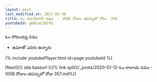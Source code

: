 ```yaml
---
layout: post
last_modified_at: 2021-03-30
title: ఓం సదాయోగినే నమః  - 1008 రోజుల తపస్సులో రోజు  356
youtubeId: gKW1aS28IFQ
---
```

 
 
 ఓం సోమయ్య నమః  
 
 -  ఉమాతో ఎవరు ఉన్నారు 
 
  
 
  
 
 
 
 
 
 


{% include youtubePlayer.html id=page.youtubeId %}
 
[Next]({{ site.baseurl }}{% link  split2/_posts/2020-01-12-ఓం కాలాయ నమః  - 1008 రోజుల తపస్సులో రోజు  357.md%})
 
